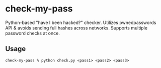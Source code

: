# check-my-pass

Python-based "have I been hacked?" checker. Utilizes pwnedpasswords API & avoids sending full hashes across networks. Supports multiple password checks at once.

## Usage

```console
check-my-pass % python check.py <pass1> <pass2> <pass3>
```
